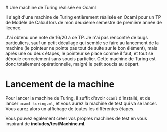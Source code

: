 # Une machine de Turing réalisée en Ocaml

Il s'agit d'une machine de Turing entièrement réalisée en Ocaml pour un TP de Modèle de Calcul lors de mon deuxième semestre de première année de licence.

J'ai obtenu une note de 16/20 à ce TP. Je n'ai pas rencontré de bugs particuliers, sauf un petit décallage qui semble se faire au lancement de la machine (le pointeur ne pointe pas tout de suite sur le bon élément), mais après une ou deux étapes, le pointeur se place comme il faut, et tout se déroule correctement sans soucis particlier. Cette machine de Turing est donc totallement opérationnelle, malgré le petit soucis au départ.

# Lancement de la machine

Pour lancer la machine de Turing, il suffit d'avoir `ocaml` d'installé, et de lancer `ocaml turing.ml`, et vous aurez la machine de test qui va se lancer. Vous aurez alors un affichage de toutes les différentes étapes.

Vous pouvez également créer vos propres machines de test en vous inspirant de **includes/testMachine.ml**.
